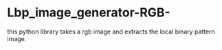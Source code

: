 # Lbp_image_generator-RGB-
this python library takes a rgb image and extracts the local binary pattern image.
